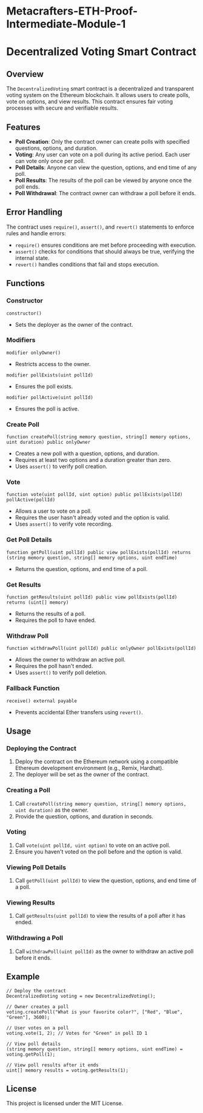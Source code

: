 # Metacrafters-ETH-Proof-Intermediate-Module-1

# Decentralized Voting Smart Contract

## Overview
The `DecentralizedVoting` smart contract is a decentralized and transparent voting system on the Ethereum blockchain. It allows users to create polls, vote on options, and view results. This contract ensures fair voting processes with secure and verifiable results.

## Features
- **Poll Creation**: Only the contract owner can create polls with specified questions, options, and duration.
- **Voting**: Any user can vote on a poll during its active period. Each user can vote only once per poll.
- **Poll Details**: Anyone can view the question, options, and end time of any poll.
- **Poll Results**: The results of the poll can be viewed by anyone once the poll ends.
- **Poll Withdrawal**: The contract owner can withdraw a poll before it ends.

## Error Handling
The contract uses `require()`, `assert()`, and `revert()` statements to enforce rules and handle errors:
- `require()` ensures conditions are met before proceeding with execution.
- `assert()` checks for conditions that should always be true, verifying the internal state.
- `revert()` handles conditions that fail and stops execution.

## Functions

### Constructor
```solidity
constructor()
```
- Sets the deployer as the owner of the contract.

### Modifiers
```solidity
modifier onlyOwner()
```
- Restricts access to the owner.

```solidity
modifier pollExists(uint pollId)
```
- Ensures the poll exists.

```solidity
modifier pollActive(uint pollId)
```
- Ensures the poll is active.

### Create Poll
```solidity
function createPoll(string memory question, string[] memory options, uint duration) public onlyOwner
```
- Creates a new poll with a question, options, and duration.
- Requires at least two options and a duration greater than zero.
- Uses `assert()` to verify poll creation.

### Vote
```solidity
function vote(uint pollId, uint option) public pollExists(pollId) pollActive(pollId)
```
- Allows a user to vote on a poll.
- Requires the user hasn't already voted and the option is valid.
- Uses `assert()` to verify vote recording.

### Get Poll Details
```solidity
function getPoll(uint pollId) public view pollExists(pollId) returns (string memory question, string[] memory options, uint endTime)
```
- Returns the question, options, and end time of a poll.

### Get Results
```solidity
function getResults(uint pollId) public view pollExists(pollId) returns (uint[] memory)
```
- Returns the results of a poll.
- Requires the poll to have ended.

### Withdraw Poll
```solidity
function withdrawPoll(uint pollId) public onlyOwner pollExists(pollId)
```
- Allows the owner to withdraw an active poll.
- Requires the poll hasn't ended.
- Uses `assert()` to verify poll deletion.

### Fallback Function
```solidity
receive() external payable
```
- Prevents accidental Ether transfers using `revert()`.

## Usage

### Deploying the Contract
1. Deploy the contract on the Ethereum network using a compatible Ethereum development environment (e.g., Remix, Hardhat).
2. The deployer will be set as the owner of the contract.

### Creating a Poll
1. Call `createPoll(string memory question, string[] memory options, uint duration)` as the owner.
2. Provide the question, options, and duration in seconds.

### Voting
1. Call `vote(uint pollId, uint option)` to vote on an active poll.
2. Ensure you haven't voted on the poll before and the option is valid.

### Viewing Poll Details
1. Call `getPoll(uint pollId)` to view the question, options, and end time of a poll.

### Viewing Results
1. Call `getResults(uint pollId)` to view the results of a poll after it has ended.

### Withdrawing a Poll
1. Call `withdrawPoll(uint pollId)` as the owner to withdraw an active poll before it ends.

## Example
```solidity
// Deploy the contract
DecentralizedVoting voting = new DecentralizedVoting();

// Owner creates a poll
voting.createPoll("What is your favorite color?", ["Red", "Blue", "Green"], 3600);

// User votes on a poll
voting.vote(1, 2); // Votes for "Green" in poll ID 1

// View poll details
(string memory question, string[] memory options, uint endTime) = voting.getPoll(1);

// View poll results after it ends
uint[] memory results = voting.getResults(1);
```

## License
This project is licensed under the MIT License.
